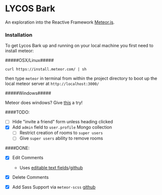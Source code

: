 # LYCOS Bark

An exploration into the Reactive Framework [Meteor.js](http://www.meteor.com).

### Installation

To get Lycos Bark up and running on your local machine you first need to install meteor:

#####OSX/Linux#####

`curl https://install.meteor.com/ | sh`

then type `meteor` in terminal from within the project directory to boot up the local meteor server at `http://localhost:3000/`


#####Windows#####

Meteor does windows? Give [this](https://win.meteor.com/) a try!


####TODO:

- [ ] Hide "invite a friend" form unless heading clicked
- [x] Add `admin` field to `user.profile` Mongo collection
  - [ ] Restrict creation of rooms to `super users`
  - [ ] Give `super users` ability to remove rooms

####DONE:

- [x] Edit Comments
  - Uses [editable text fields](http://editable-text.meteor.com/)/[github](https://github.com/jackadams/meteor-editable-text/)
- [x] Delete Comments
- [x] Add Sass Support via `meteor-scss` [github](https://github.com/fourseven/meteor-scss)

